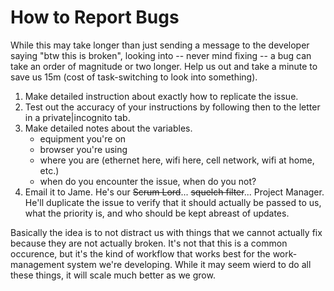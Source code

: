 How to Report Bugs
============================================================

While this may take longer than just sending a message to the developer saying "btw this is broken", looking into -- never mind fixing -- a bug can take an order of magnitude or two longer. Help us out and take a minute to save us 15m (cost of task-switching to look into something).

1. Make detailed instruction about exactly how to replicate the issue.
2. Test out the accuracy of your instructions by following then to the letter in a private|incognito tab.
3. Make detailed notes about the variables.
	* equipment you're on
	* browser you're using
	* where you are (ethernet here, wifi here, cell network, wifi at home, etc.)
	* when do you encounter the issue, when do you not?
4. Email it to Jame. He's our ~~Scrum Lord~~... ~~squelch filter~~... Project Manager. He'll duplicate the issue to verify that it should actually be passed to us, what the priority is, and who should be kept abreast of updates.

Basically the idea is to not distract us with things that we cannot actually fix because they are not actually broken. It's not that this is a common occurence, but it's the kind of workflow that works best for the work-management system we're developing. While it may seem wierd to do all these things, it will scale much better as we grow.